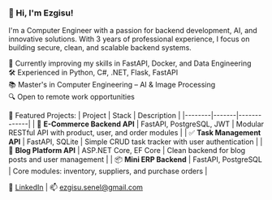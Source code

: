 ### 👋 Hi, I'm Ezgisu!
I'm a Computer Engineer with a passion for backend development, AI, and innovative solutions. With 3 years of professional experience, I focus on building secure, clean, and scalable backend systems. 

🌱 Currently improving my skills in FastAPI, Docker, and Data Engineering  
🛠️ Experienced in Python, C#, .NET, Flask, FastAPI  
📚 Master's in Computer Engineering – AI & Image Processing  
🔍 Open to remote work opportunities

📌 Featured Projects:
| Project | Stack | Description |
|--------|-------|-------------|
| 🛒 **E-Commerce Backend API** | FastAPI, PostgreSQL, JWT | Modular RESTful API with product, user, and order modules |
| ✅ **Task Management API** | FastAPI, SQLite | Simple CRUD task tracker with user authentication |
| 📝 **Blog Platform API** | ASP.NET Core, EF Core | Clean backend for blog posts and user management |
| 📦 **Mini ERP Backend** | FastAPI, PostgreSQL | Core modules: inventory, suppliers, and purchase orders |

🔗 [LinkedIn](https://www.linkedin.com/in/ezgisusenel/) | 📫 ezgisu.senel@gmail.com
